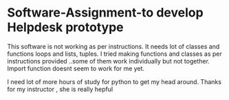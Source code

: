 # Software-Assignment-to develop Helpdesk prototype

This software is not working as per instructions.
It needs lot of classes and functions loops and lists, tuples.
I tried making functions and classes as per instructions provided ..some of them work individually but not together.
Import function doesnt seem to work for me yet.

I need lot of more hours of study for python to get my head around.
Thanks for my instructor , she is really hepful
